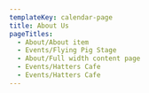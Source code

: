 ```yaml
---
templateKey: calendar-page
title: About Us
pageTitles:
  - About/About item
  - Events/Flying Pig Stage
  - About/Full width content page
  - Events/Hatters Cafe
  - Events/Hatters Cafe
---
```


